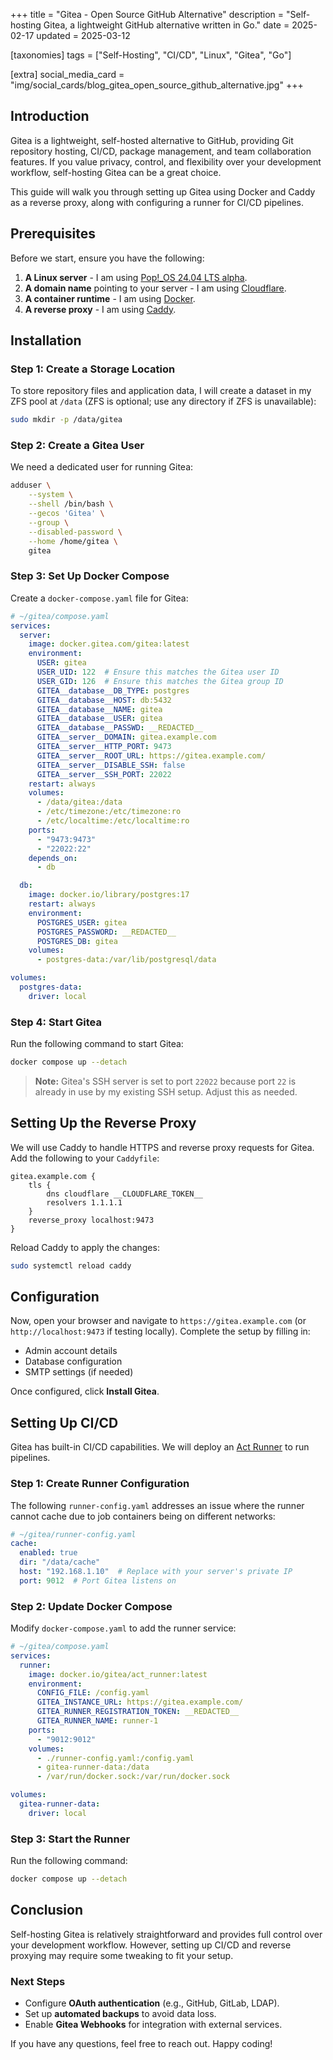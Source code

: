 +++
title = "Gitea - Open Source GitHub Alternative"
description = "Self-hosting Gitea, a lightweight GitHub alternative written in Go."
date = 2025-02-17
updated = 2025-03-12

[taxonomies]
tags = ["Self-Hosting", "CI/CD", "Linux", "Gitea", "Go"]

[extra]
social_media_card = "img/social_cards/blog_gitea_open_source_github_alternative.jpg"
+++

## Introduction

Gitea is a lightweight, self-hosted alternative to GitHub, providing Git repository hosting, CI/CD, package management, and team
collaboration features. If you value privacy, control, and flexibility over your development workflow, self-hosting Gitea can be a great
choice.

This guide will walk you through setting up Gitea using Docker and Caddy as a reverse proxy, along with configuring a runner for CI/CD
pipelines.

## Prerequisites

Before we start, ensure you have the following:

1. **A Linux server** - I am using [Pop!_OS 24.04 LTS alpha](https://system76.com/cosmic/).
2. **A domain name** pointing to your server - I am using [Cloudflare](https://www.cloudflare.com/).
3. **A container runtime** - I am using [Docker](https://www.docker.com/).
4. **A reverse proxy** - I am using [Caddy](https://caddyserver.com/).

## Installation

### Step 1: Create a Storage Location

To store repository files and application data, I will create a dataset in my ZFS pool at `/data` (ZFS is optional; use any directory if ZFS
is unavailable):

```bash
sudo mkdir -p /data/gitea
```

### Step 2: Create a Gitea User

We need a dedicated user for running Gitea:

```bash
adduser \
    --system \
    --shell /bin/bash \
    --gecos 'Gitea' \
    --group \
    --disabled-password \
    --home /home/gitea \
    gitea
```

### Step 3: Set Up Docker Compose

Create a `docker-compose.yaml` file for Gitea:

```yaml
# ~/gitea/compose.yaml
services:
  server:
    image: docker.gitea.com/gitea:latest
    environment:
      USER: gitea
      USER_UID: 122  # Ensure this matches the Gitea user ID
      USER_GID: 126  # Ensure this matches the Gitea group ID
      GITEA__database__DB_TYPE: postgres
      GITEA__database__HOST: db:5432
      GITEA__database__NAME: gitea
      GITEA__database__USER: gitea
      GITEA__database__PASSWD: __REDACTED__
      GITEA__server__DOMAIN: gitea.example.com
      GITEA__server__HTTP_PORT: 9473
      GITEA__server__ROOT_URL: https://gitea.example.com/
      GITEA__server__DISABLE_SSH: false
      GITEA__server__SSH_PORT: 22022
    restart: always
    volumes:
      - /data/gitea:/data
      - /etc/timezone:/etc/timezone:ro
      - /etc/localtime:/etc/localtime:ro
    ports:
      - "9473:9473"
      - "22022:22"
    depends_on:
      - db

  db:
    image: docker.io/library/postgres:17
    restart: always
    environment:
      POSTGRES_USER: gitea
      POSTGRES_PASSWORD: __REDACTED__
      POSTGRES_DB: gitea
    volumes:
      - postgres-data:/var/lib/postgresql/data

volumes:
  postgres-data:
    driver: local
```

### Step 4: Start Gitea

Run the following command to start Gitea:

```bash
docker compose up --detach
```

> **Note:** Gitea's SSH server is set to port `22022` because port `22` is already in use by my existing SSH setup. Adjust this as needed.

## Setting Up the Reverse Proxy

We will use Caddy to handle HTTPS and reverse proxy requests for Gitea. Add the following to your `Caddyfile`:

```plaintext
gitea.example.com {
    tls {
        dns cloudflare __CLOUDFLARE_TOKEN__
        resolvers 1.1.1.1
    }
    reverse_proxy localhost:9473
}
```

Reload Caddy to apply the changes:

```bash
sudo systemctl reload caddy
```

## Configuration

Now, open your browser and navigate to `https://gitea.example.com` (or `http://localhost:9473` if testing locally). Complete the setup by
filling in:

- Admin account details
- Database configuration
- SMTP settings (if needed)

Once configured, click **Install Gitea**.

## Setting Up CI/CD

Gitea has built-in CI/CD capabilities. We will deploy an [Act Runner](https://docs.gitea.com/usage/actions/act-runner) to run pipelines.

### Step 1: Create Runner Configuration

The following `runner-config.yaml` addresses an issue where the runner cannot cache due to job containers being on different networks:

```yaml
# ~/gitea/runner-config.yaml
cache:
  enabled: true
  dir: "/data/cache"
  host: "192.168.1.10"  # Replace with your server's private IP
  port: 9012  # Port Gitea listens on
```

### Step 2: Update Docker Compose

Modify `docker-compose.yaml` to add the runner service:

```yaml
# ~/gitea/compose.yaml
services:
  runner:
    image: docker.io/gitea/act_runner:latest
    environment:
      CONFIG_FILE: /config.yaml
      GITEA_INSTANCE_URL: https://gitea.example.com/
      GITEA_RUNNER_REGISTRATION_TOKEN: __REDACTED__
      GITEA_RUNNER_NAME: runner-1
    ports:
      - "9012:9012"
    volumes:
      - ./runner-config.yaml:/config.yaml
      - gitea-runner-data:/data
      - /var/run/docker.sock:/var/run/docker.sock

volumes:
  gitea-runner-data:
    driver: local
```

### Step 3: Start the Runner

Run the following command:

```bash
docker compose up --detach
```

## Conclusion

Self-hosting Gitea is relatively straightforward and provides full control over your development workflow. However, setting up CI/CD and
reverse proxying may require some tweaking to fit your setup.

### Next Steps

- Configure **OAuth authentication** (e.g., GitHub, GitLab, LDAP).
- Set up **automated backups** to avoid data loss.
- Enable **Gitea Webhooks** for integration with external services.

If you have any questions, feel free to reach out. Happy coding!

